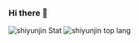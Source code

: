 ### Hi there 👋

<!--
**shiyunjin/shiyunjin** is a ✨ _special_ ✨ repository because its `README.md` (this file) appears on your GitHub profile.

Here are some ideas to get you started:

- 🔭 I’m currently working on ...
- 🌱 I’m currently learning ...
- 👯 I’m looking to collaborate on ...
- 🤔 I’m looking for help with ...
- 💬 Ask me about ...
- 📫 How to reach me: ...
- 😄 Pronouns: ...
- ⚡ Fun fact: ...
-->

![shiyunjin Stat](https://github-readme-stats-shiyunjin.vercel.app/api?theme=graywhite&count_private=true&username=shiyunjin&show_icons=true&include_all_commits=true&hide_border=true)
![shiyunjin top lang](https://github-readme-stats.shiyunjin.vercel.app/api/top-langs/?theme=graywhite&count_private=true&username=shiyunjin&layout=compact&hide_border=true)
